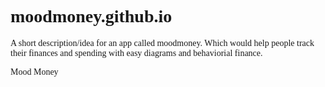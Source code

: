 # moodmoney.github.io
A short description/idea for an app called moodmoney. Which would help people track their finances and spending with easy diagrams and behaviorial finance.
<!DOCTYPE html> 
<head> Mood Money </head>
<title>Background and Creation</title>
<style>
body {
  font-family: "Times New Roman", Times, serif;
}
</style>
